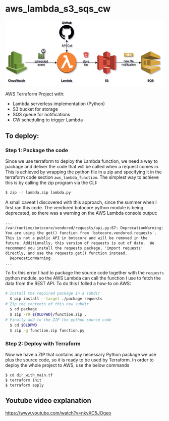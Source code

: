 # aws_lambda_s3_sqs_cw

![architecture overview](arch.png "Architecture")

AWS Terraform Project with:
- Lambda serverless implementation (Python)
- S3 bucket for storage
- SQS queue for notifications
- CW scheduling to trigger Lambda

## To deploy:

### Step 1: Package the code

Since we use terraform to deploy the Lambda function, we need a way to package and deliver the code that will be called when a request comes in. This is achieved by wrapping the python file in a zip and specifying it in the terraform code section `aws_lambda_function`. The simplest way to achieve this is by calling the zip program via the CLI:

```bash
$ zip -r lambda.zip lambda.py
```

A small caveat I discovered with this approach, since the summer when I first ran this code. The vendored botocore python module is being deprecated, so there was a warning on the AWS Lambda console output:

```
...
/var/runtime/botocore/vendored/requests/api.py:67: DeprecationWarning: You are using the get() function from 'botocore.vendored.requests'.  This is not a public API in botocore and will be removed in the future. Additionally, this version of requests is out of date.  We recommend you install the requests package, 'import requests' directly, and use the requests.get() function instead.
  DeprecationWarning
...
```

To fix this error I had to package the source code together with the `requests` python module, so the AWS Lambda can call the function I use to fetch the data from the REST API. To do this I folled a how-to on AWS:

```bash
# Install the required package in a subdir
  $ pip install --target ./package requests
# Zip the contents of this new subdir
  $ cd package
  $ zip -r9 ${OLDPWD}/function.zip .
# Finally add to the ZIP the python source code
  $ cd $OLDPWD
  $ zip -g function.zip function.py
```

### Step 2: Deploy with Terraform

Now we have a ZIP that contains any necessary Python package we use plus the source code, so it is ready to be used by Terraform. In order to deploy the whole project to AWS, use the below commands

```shell
$ cd dir_with_main.tf
$ terraform init
$ terraform apply
```

## Youtube video explanation

https://www.youtube.com/watch?v=nkvXC5JOgeo
